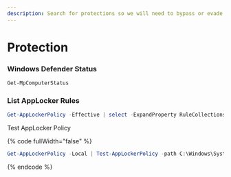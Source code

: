 ```yaml
---
description: Search for protections so we will need to bypass or evade.
---
```


# Protection

### Windows Defender Status

```powershell
Get-MpComputerStatus
```

### List AppLocker Rules

```powershell
Get-AppLockerPolicy -Effective | select -ExpandProperty RuleCollections
```

Test AppLocker Policy

{% code fullWidth="false" %}
```powershell
Get-AppLockerPolicy -Local | Test-AppLockerPolicy -path C:\Windows\System32\cmd.exe -User Everyone
```
{% endcode %}

